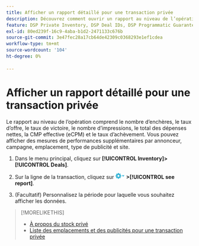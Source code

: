 ```yaml
---
title: Afficher un rapport détaillé pour une transaction privée
description: Découvrez comment ouvrir un rapport au niveau de l’opération.
feature: DSP Private Inventory, DSP Deal IDs, DSP Programmatic Guaranteed Deals
exl-id: 80ed239f-16c9-4aba-b1d2-2471133c676b
source-git-commit: 3e47fec28a17cb64de42309c0368293e1ef1cdea
workflow-type: tm+mt
source-wordcount: '104'
ht-degree: 0%

---
```


# Afficher un rapport détaillé pour une transaction privée

Le rapport au niveau de l’opération comprend le nombre d’enchères, le taux d’offre, le taux de victoire, le nombre d’impressions, le total des dépenses nettes, la CMP effective (eCPM) et le taux d’achèvement. Vous pouvez afficher des mesures de performances supplémentaires par annonceur, campagne, emplacement, type de publicité et site.

1. Dans le menu principal, cliquez sur **[!UICONTROL Inventory]>[!UICONTROL Deals]**.

1. Sur la ligne de la transaction, cliquez sur ![Menu Options](/help/dsp/assets/options-menu.png) **>[!UICONTROL see report]**.

1. (Facultatif) Personnalisez la période pour laquelle vous souhaitez afficher les données.

>[!MORELIKETHIS]
>
>* [À propos du stock privé](private-inventory-about.md)
>* [Liste des emplacements et des publicités pour une transaction privée](private-deal-view-placements.md)

